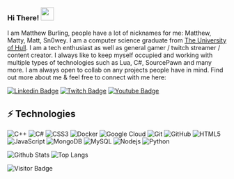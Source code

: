 ### Hi There! <img src="https://raw.githubusercontent.com/aemmadi/aemmadi/master/wave.gif" width="30px">

I am Matthew Burling, people have a lot of nicknames for me: Matthew, Matty, Matt, Sn0wey. I am a computer science graduate from [The University of Hull](https://hull.ac.uk). I am a tech enthusiast as well as general gamer / twitch streamer / content creator. I always like to keep myself occupied and working with multiple types of technologies such as Lua, C#, SourcePawn and many more. I am always open to collab on any projects people have in mind. Find out more about me & feel free to connect with me here:

[![Linkedin Badge](https://img.shields.io/badge/-matthewburling-blue?style=flat-square&logo=Linkedin&logoColor=white&link=https://www.linkedin.com/in/matthewburling/)](https://www.linkedin.com/in/matthewburling/)
[![Twitch Badge](https://img.shields.io/twitch/status/sn0weytv?label=%20&logo=Twitch&style=flat-square&link=https://twitch.tv/sn0weytv)](https://www.twitch.tv/Sn0weyTV)
[![Youtube Badge](https://img.shields.io/badge/-koolkanna-darkred?style=flat-square&logo=youtube&logoColor=white&link=https://www.youtube.com/c/koolkanna)](https://www.youtube.com/c/koolkanna)

## ⚡ Technologies
![C++](https://img.shields.io/badge/-C++-black?style=flat-square&logo=c)
![C#](https://img.shields.io/badge/-CSharp-black?style=flat-square&logo=c)
![CSS3](https://img.shields.io/badge/-CSS3-black?style=flat-square&logo=css3)
![Docker](https://img.shields.io/badge/-Docker-black?style=flat-square&logo=docker)
![Google Cloud](https://img.shields.io/badge/Google%20Cloud-black?style=flat-square&logo=google-cloud)
![Git](https://img.shields.io/badge/-Git-black?style=flat-square&logo=git)
![GitHub](https://img.shields.io/badge/-GitHub-181717?style=flat-square&logo=github)
![HTML5](https://img.shields.io/badge/-HTML5-black?style=flat-square&logo=html5&logoColor=white)
![JavaScript](https://img.shields.io/badge/-JavaScript-black?style=flat-square&logo=javascript)
![MongoDB](https://img.shields.io/badge/-MongoDB-black?style=flat-square&logo=mongodb)
![MySQL](https://img.shields.io/badge/-MySQL-black?style=flat-square&logo=mysql)
![Nodejs](https://img.shields.io/badge/-Nodejs-black?style=flat-square&logo=Node.js)
![Python](https://img.shields.io/badge/-Python-black?style=flat-square&logo=Python)

![Github Stats](https://github-readme-stats.vercel.app/api?username=Sn0weyTV&count_private=true&show_icons=true&include_all_commits=true)
![Top Langs](https://github-readme-stats.vercel.app/api/top-langs/?username=Sn0weyTV&hide=TeX&layout=compact)

![Visitor Badge](https://visitor-badge.laobi.icu/badge?page_id=sn0weytv)
<!--
**Sn0weyTV/Sn0weyTV** is a ✨ _special_ ✨ repository because its `README.md` (this file) appears on your GitHub profile.

Here are some ideas to get you started:

- 🔭 I’m currently working on ...
- 🌱 I’m currently learning ...
- 👯 I’m looking to collaborate on ...
- 🤔 I’m looking for help with ...
- 💬 Ask me about ...
- 📫 How to reach me: ...
- 😄 Pronouns: ...
- ⚡ Fun fact: ...
-->
